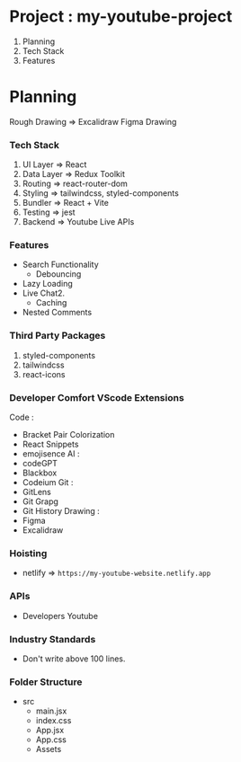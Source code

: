 # Project : my-youtube-project
1. Planning
2. Tech Stack
3. Features

# Planning
Rough Drawing => Excalidraw
Figma Drawing

### Tech Stack
1. UI Layer => React
2. Data Layer => Redux Toolkit
3. Routing => react-router-dom
4. Styling => tailwindcss, styled-components
5. Bundler => React + Vite
6. Testing => jest
7. Backend => Youtube Live APIs

### Features
* Search Functionality
    - Debouncing
* Lazy Loading 
* Live Chat2. 
    - Caching 
* Nested Comments 

### Third Party Packages
1. styled-components 
2. tailwindcss
3. react-icons

### Developer Comfort VScode Extensions
Code : 
   * Bracket Pair Colorization
   * React Snippets
   * emojisence
AI : 
   * codeGPT
   * Blackbox
   * Codeium
Git :
   * GitLens
   * Git Grapg
   * Git History 
Drawing :
   * Figma  
   * Excalidraw 

### Hoisting
* netlify => `https://my-youtube-website.netlify.app`

### APIs
* Developers Youtube

### Industry Standards 
* Don't write above 100 lines.

### Folder Structure
* src
   - main.jsx
   - index.css
   - App.jsx
   - App.css
   * Assets
